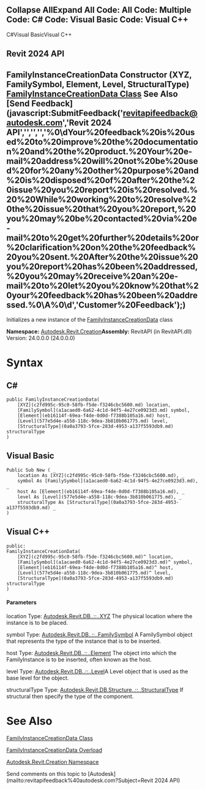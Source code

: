 ﻿

Collapse AllExpand All Code: All Code: Multiple Code: C# Code: Visual Basic Code: Visual C++   
---  
  
C#Visual BasicVisual C++

Revit 2024 API  
---  
FamilyInstanceCreationData Constructor (XYZ, FamilySymbol, Element, Level, StructuralType)  
[FamilyInstanceCreationData Class](bcd1f300-616b-5a36-9909-5273f99d78c8.md) See Also [Send Feedback](javascript:SubmitFeedback\('revitapifeedback@autodesk.com','Revit 2024 API','','','','%0\\dYour%20feedback%20is%20used%20to%20improve%20the%20documentation%20and%20the%20product.%20Your%20e-mail%20address%20will%20not%20be%20used%20for%20any%20other%20purpose%20and%20is%20disposed%20of%20after%20the%20issue%20you%20report%20is%20resolved.%20%20While%20working%20to%20resolve%20the%20issue%20that%20you%20report,%20you%20may%20be%20contacted%20via%20e-mail%20to%20get%20further%20details%20or%20clarification%20on%20the%20feedback%20you%20sent.%20After%20the%20issue%20you%20report%20has%20been%20addressed,%20you%20may%20receive%20an%20e-mail%20to%20let%20you%20know%20that%20your%20feedback%20has%20been%20addressed.%0\\A%0\\d','Customer%20Feedback'\);)  
---  
  
Initializes a new instance of the [FamilyInstanceCreationData](bcd1f300-616b-5a36-9909-5273f99d78c8.md) class

**Namespace:** [Autodesk.Revit.Creation](ded320da-058a-4edd-0418-0582389559a7.md)**Assembly:** RevitAPI (in RevitAPI.dll) Version: 24.0.0.0 (24.0.0.0)

# Syntax

C#  
---  
      
    
    public FamilyInstanceCreationData(
    	[XYZ](c2fd995c-95c0-58fb-f5de-f3246cbc5600.md) location,
    	[FamilySymbol](a1acaed0-6a62-4c1d-94f5-4e27ce0923d3.md) symbol,
    	[Element](eb16114f-69ea-f4de-0d0d-f7388b105a16.md) host,
    	[Level](577e5d4e-a558-118c-9dea-3b810b061775.md) level,
    	[StructuralType](0a0a3793-5fce-283d-4953-a137f5593db9.md) structuralType
    )  
  
Visual Basic  
---  
      
    
    Public Sub New ( _
    	location As [XYZ](c2fd995c-95c0-58fb-f5de-f3246cbc5600.md), _
    	symbol As [FamilySymbol](a1acaed0-6a62-4c1d-94f5-4e27ce0923d3.md), _
    	host As [Element](eb16114f-69ea-f4de-0d0d-f7388b105a16.md), _
    	level As [Level](577e5d4e-a558-118c-9dea-3b810b061775.md), _
    	structuralType As [StructuralType](0a0a3793-5fce-283d-4953-a137f5593db9.md) _
    )  
  
Visual C++  
---  
      
    
    public:
    FamilyInstanceCreationData(
    	[XYZ](c2fd995c-95c0-58fb-f5de-f3246cbc5600.md)^ location, 
    	[FamilySymbol](a1acaed0-6a62-4c1d-94f5-4e27ce0923d3.md)^ symbol, 
    	[Element](eb16114f-69ea-f4de-0d0d-f7388b105a16.md)^ host, 
    	[Level](577e5d4e-a558-118c-9dea-3b810b061775.md)^ level, 
    	[StructuralType](0a0a3793-5fce-283d-4953-a137f5593db9.md) structuralType
    )  
  
#### Parameters

location
    Type: [Autodesk.Revit.DB..::..XYZ](c2fd995c-95c0-58fb-f5de-f3246cbc5600.md) The physical location where the instance is to be placed. 

symbol
    Type: [Autodesk.Revit.DB..::..FamilySymbol](a1acaed0-6a62-4c1d-94f5-4e27ce0923d3.md) A FamilySymbol object that represents the type of the instance that is to be inserted. 

host
    Type: [Autodesk.Revit.DB..::..Element](eb16114f-69ea-f4de-0d0d-f7388b105a16.md) The object into which the FamilyInstance is to be inserted, often known as the host. 

level
    Type: [Autodesk.Revit.DB..::..Level](577e5d4e-a558-118c-9dea-3b810b061775.md)A Level object that is used as the base level for the object.

structuralType
    Type: [Autodesk.Revit.DB.Structure..::..StructuralType](0a0a3793-5fce-283d-4953-a137f5593db9.md) If structural then specify the type of the component. 

# See Also

[FamilyInstanceCreationData Class](bcd1f300-616b-5a36-9909-5273f99d78c8.md)

[FamilyInstanceCreationData Overload](051ce723-e7ce-a5f6-67e9-63db3f399b9f.md)

[Autodesk.Revit.Creation Namespace](ded320da-058a-4edd-0418-0582389559a7.md)

Send comments on this topic to [Autodesk](mailto:revitapifeedback%40autodesk.com?Subject=Revit 2024 API)